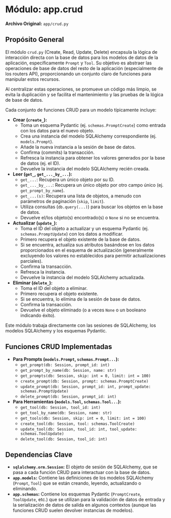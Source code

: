 # Módulo: app.crud

**Archivo Original:** `app/crud.py`

## Propósito General

El módulo `crud.py` (Create, Read, Update, Delete) encapsula la lógica de interacción directa con la base de datos para los modelos de datos de la aplicación, específicamente `Prompt` y `Tool`. Su objetivo es abstraer las operaciones de base de datos del resto de la aplicación (especialmente de los routers API), proporcionando un conjunto claro de funciones para manipular estos recursos.

Al centralizar estas operaciones, se promueve un código más limpio, se evita la duplicación y se facilita el mantenimiento y las pruebas de la lógica de base de datos.

Cada conjunto de funciones CRUD para un modelo típicamente incluye:

*   **Crear (`create_`):**
    *   Toma un esquema Pydantic (ej. `schemas.PromptCreate`) como entrada con los datos para el nuevo objeto.
    *   Crea una instancia del modelo SQLAlchemy correspondiente (ej. `models.Prompt`).
    *   Añade la nueva instancia a la sesión de base de datos.
    *   Confirma (commits) la transacción.
    *   Refresca la instancia para obtener los valores generados por la base de datos (ej. el ID).
    *   Devuelve la instancia del modelo SQLAlchemy recién creada.
*   **Leer (`get_`, `get_..._by_...`):**
    *   `get_...`: Recupera un único objeto por su ID.
    *   `get_..._by_...`: Recupera un único objeto por otro campo único (ej. `get_prompt_by_name`).
    *   `get_...(s)`: Recupera una lista de objetos, a menudo con parámetros de paginación (`skip`, `limit`).
    *   Utiliza consultas (`db.query(...)`) para buscar los objetos en la base de datos.
    *   Devuelve el/los objeto(s) encontrado(s) o `None` si no se encuentra.
*   **Actualizar (`update_`):**
    *   Toma el ID del objeto a actualizar y un esquema Pydantic (ej. `schemas.PromptUpdate`) con los datos a modificar.
    *   Primero recupera el objeto existente de la base de datos.
    *   Si se encuentra, actualiza sus atributos basándose en los datos proporcionados en el esquema de actualización (generalmente excluyendo los valores no establecidos para permitir actualizaciones parciales).
    *   Confirma la transacción.
    *   Refresca la instancia.
    *   Devuelve la instancia del modelo SQLAlchemy actualizada.
*   **Eliminar (`delete_`):**
    *   Toma el ID del objeto a eliminar.
    *   Primero recupera el objeto existente.
    *   Si se encuentra, lo elimina de la sesión de base de datos.
    *   Confirma la transacción.
    *   Devuelve el objeto eliminado (o a veces `None` o un booleano indicando éxito).

Este módulo trabaja directamente con las sesiones de SQLAlchemy, los modelos SQLAlchemy y los esquemas Pydantic.

## Funciones CRUD Implementadas

*   **Para Prompts (`models.Prompt`, `schemas.Prompt...`):**
    *   `get_prompt(db: Session, prompt_id: int)`
    *   `get_prompt_by_name(db: Session, name: str)`
    *   `get_prompts(db: Session, skip: int = 0, limit: int = 100)`
    *   `create_prompt(db: Session, prompt: schemas.PromptCreate)`
    *   `update_prompt(db: Session, prompt_id: int, prompt_update: schemas.PromptUpdate)`
    *   `delete_prompt(db: Session, prompt_id: int)`
*   **Para Herramientas (`models.Tool`, `schemas.Tool...`):**
    *   `get_tool(db: Session, tool_id: int)`
    *   `get_tool_by_name(db: Session, name: str)`
    *   `get_tools(db: Session, skip: int = 0, limit: int = 100)`
    *   `create_tool(db: Session, tool: schemas.ToolCreate)`
    *   `update_tool(db: Session, tool_id: int, tool_update: schemas.ToolUpdate)`
    *   `delete_tool(db: Session, tool_id: int)`

## Dependencias Clave

*   **`sqlalchemy.orm.Session`:** El objeto de sesión de SQLAlchemy, que se pasa a cada función CRUD para interactuar con la base de datos.
*   **`app.models`:** Contiene las definiciones de los modelos SQLAlchemy (`Prompt`, `Tool`) que se están creando, leyendo, actualizando o eliminando.
*   **`app.schemas`:** Contiene los esquemas Pydantic (`PromptCreate`, `ToolUpdate`, etc.) que se utilizan para la validación de datos de entrada y la serialización de datos de salida en algunos contextos (aunque las funciones CRUD suelen devolver instancias de modelos).

